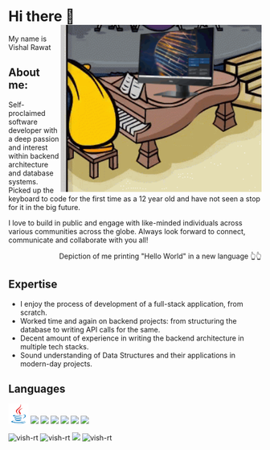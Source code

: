# Hi there 👋 <img align='right' src='assets/meirl.gif' width='400'>

My name is Vishal Rawat

## About me:

Self-proclaimed software developer with a deep passion and interest within backend architecture and database systems. Picked up the keyboard to code for the first time as a 12 year old and have not seen a stop for it in the big future.

I love to build in public and engage with like-minded individuals across various communities across the globe. Always look forward to connect, communicate and collaborate with you all!

<p align='right'> Depiction of me printing "Hello World" in a new language 👆👆</p>

## Expertise
- I enjoy the process of development of a full-stack application, from scratch.
- Worked time and again on backend projects: from structuring the database to writing API calls for the same.
- Decent amount of experience in writing the backend architecture in multiple tech stacks.
- Sound understanding of Data Structures and their applications in modern-day projects.

## Languages
<img src="https://raw.githubusercontent.com/devicons/devicon/master/icons/java/java-original.svg" width="40px"> <img src="https://cdn-icons-png.flaticon.com/512/1199/1199124.png" width="40px"> <img src="https://cdn-icons-png.flaticon.com/512/6132/6132220.png" width="40px"> <img src="https://cdn-icons-png.flaticon.com/512/6132/6132222.png" width="40px"> <img src="https://www.svgrepo.com/show/376344/python.svg" width="50px"> <img src="https://uxwing.com/wp-content/themes/uxwing/download/brands-and-social-media/dart-programming-language-icon.png" width="40px"> <img src="https://i.pinimg.com/originals/63/73/42/637342b96b35da216c1902859f4c428b.png" width="60px">

<!-- ## Frameworks TO BE ADDED -->

<img src="https://komarev.com/ghpvc/?username=vish-rt&label=Profile%20views&color=0e75b6&style=flat" alt="vish-rt" />

<img src="https://github-readme-stats.vercel.app/api?username=vish-rt&show_icons=true&locale=en" alt="vish-rt" />

<img src="https://github-readme-stats.vercel.app/api/top-langs/?username=vish-rt" />

<img src="https://github-readme-streak-stats.herokuapp.com/?user=vish-rt&" alt="vish-rt" />
